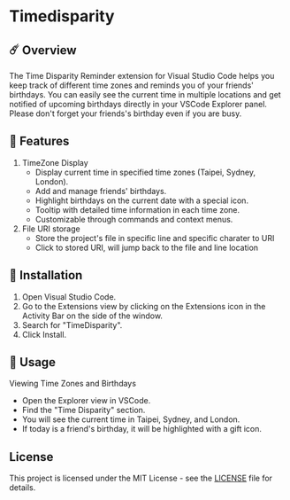 # Timedisparity

## ☄️ Overview
The Time Disparity Reminder extension for Visual Studio Code helps you keep track of different time zones and reminds you of your friends' birthdays. You can easily see the current time in multiple locations and get notified of upcoming birthdays directly in your VSCode Explorer panel. Please don't forget your friends's birthday even if you are busy.

## 🌠 Features
1. TimeZone Display
    - Display current time in specified time zones (Taipei, Sydney, London).
    - Add and manage friends' birthdays.
    - Highlight birthdays on the current date with a special icon.
    - Tooltip with detailed time information in each time zone.
    - Customizable through commands and context menus.
2. File URI storage
    - Store the project's file in specific line and specific charater to URI
    - Click to stored URI, will jump back to the file and line location

## 🌌 Installation
1. Open Visual Studio Code.
2. Go to the Extensions view by clicking on the Extensions icon in the Activity Bar on the side of the window.
3. Search for "TimeDisparity".
4. Click Install.

## 🔭 Usage
Viewing Time Zones and Birthdays
- Open the Explorer view in VSCode.
- Find the "Time Disparity" section.
- You will see the current time in Taipei, Sydney, and London.
- If today is a friend's birthday, it will be highlighted with a gift icon.

## License

This project is licensed under the MIT License - see the [LICENSE](LICENSE) file for details.